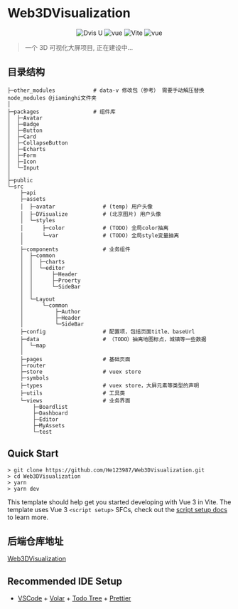 <!--
 * @Descripttion:
 * @version: 0.0.1
 * @Author: Hansel
 * @Date: 2022-03-13 09:44:01
 * @LastEditors: Hansel
 * @LastEditTime: 2022-04-01 22:41:46
-->

# Web3DVisualization

<p align="center">
  <img src="https://img.shields.io/badge/Dvis UI-0.1.0-ff7675.svg" alt="Dvis U">
  <img src="https://img.shields.io/badge/Vue-3.2.13-41b883.svg" alt="vue">
  <img src="https://img.shields.io/badge/Vite-1.3.0-ffeaa7.svg" alt="Vite">
  <img src="https://img.shields.io/badge/Typescript-4.4.3-74b9ff.svg" alt="vue">
</p>

> 一个 3D 可视化大屏项目, 正在建设中...

## 目录结构

```shell
├─other_modules            # data-v 修改包（参考） 需要手动解压替换 node_modules @jiaminghi文件夹
│
├─packages                 # 组件库
│  ├─Avatar
│  ├─Badge
│  ├─Button
│  ├─Card
│  ├─CollapseButton
│  ├─Echarts
│  ├─Form
│  ├─Icon
│  └─Input
│
├─public
└─src
    ├─api
    ├─assets
    │  ├─avatar               # (temp) 用户头像
    │  ├─DVisualize           # (北京图片) 用户头像
    │  └─styles
    │      ├─color            # (TODO) 全局color抽离
    │      └─var              # (TODO) 全局style变量抽离
    │
    ├─components              # 业务组件
    │  ├─common
    │  │  ├─charts
    │  │  └─editor
    │  │      ├─Header
    │  │      ├─Proerty
    │  │      └─SideBar
    │  │
    │  └─Layout
    │      └─common
    │          ├─Author
    │          ├─Header
    │          └─SideBar
    ├─config                  # 配置项，包括页面title、baseUrl
    ├─data                    # （TODO）抽离地图标点，城镇等一些数据
    │  └─map
    │
    ├─pages                   # 基础页面
    ├─router
    ├─store                   # vuex store
    ├─symbols
    ├─types                   # vuex store，大屏元素等类型的声明
    ├─utils                   # 工具类
    └─views                   # 业务界面
        ├─Boardlist
        ├─Dashboard
        ├─Editor
        ├─MyAssets
        └─test

```

## Quick Start

```shell
> git clone https://github.com/He123987/Web3DVisualization.git
> cd Web3DVisualization
> yarn
> yarn dev
```

This template should help get you started developing with Vue 3 in Vite. The template uses Vue 3 `<script setup>` SFCs, check out the [script setup docs](https://v3.vuejs.org/api/sfc-script-setup.html#sfc-script-setup) to learn more.

## 后端仓库地址

[Web3DVisualization](https://github.com/He123987/Web3DVisualization-BackEnd)

## Recommended IDE Setup

- [VSCode](https://code.visualstudio.com/) + [Volar](https://marketplace.visualstudio.com/items?itemName=johnsoncodehk.volar) + [Todo Tree](https://marketplace.visualstudio.com/items?itemName=Gruntfuggly.todo-tree) + [Prettier](https://marketplace.visualstudio.com/items?itemName=esbenp.prettier-vscode)
